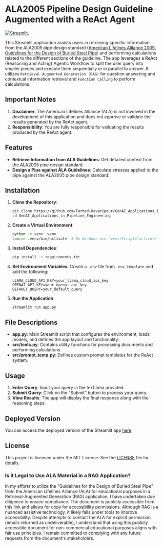 # ALA2005 Pipeline Design Guideline Augmented with a ReAct Agent

[![Streamlit](https://static.streamlit.io/badges/streamlit_badge_black_white.svg)](https://genai-applications-in-pipeline-engineering.streamlit.app/).


This Streamlit application assists users in retrieving specific information from the ALA2005 pipe design standard ([American Lifelines Alliance 2005: Guidelines for the Design of Buried Steel Pipe](https://www.americanlifelinesalliance.com/pdf/Update061305.pdf)) and performing calculations related to the different sections of the guideline. The app leverages a ReAct (Reasoning and Acting) Agentic Workflow to split the user query into smaller pieces and execute them sequentially or in parallel to answer. It utilizes `Retrieval Augmented Generation (RAG)` for question answering and contextual information retrieval and `Function Calling` to perform calculations.

## Important Notes

1. **Disclaimer**: The American Lifelines Alliance (ALA) is not involved in the development of this application and does not approve or validate the results generated by the ReAct agent.
2. **Responsibility**: You are fully responsible for validating the results produced by the ReAct agent.

## Features

- **Retrieve Information from ALA Guidelines**: Get detailed context from the ALA2005 pipe design standard.
- **Design a Pipe against ALA Guidelines**: Calculate stresses applied to the pipe against the ALA2005 pipe design standard.

## Installation

1. **Clone the Repository**:
    ```bash
    git clone https://github.com/Farhad-Davaripour/GenAI_Applications_in_Pipeline_Engineering.git
    cd GenAI_Applications_in_Pipeline_Engineering
    ```

2. **Create a Virtual Environment**:
    ```bash
    python -m venv .venv
    source .venv/bin/activate  # On Windows use `venv\Scripts\activate`
    ```

3. **Install Dependencies**:
    ```bash
    pip install -r requirements.txt
    ```

4. **Set Environment Variables**:
    Create a `.env` file from `.env_template` and add the following:
    ```plaintext
    LLAMA_CLOUD_API_KEY=your_llama_cloud_api_key
    OPENAI_API_KEY=your_openai_api_key
    DEFAULT_QUERY=your_default_query
    ```

5. **Run the Application**:
    ```bash
    streamlit run app.py
    ```

## File Descriptions

- **app.py**: Main Streamlit script that configures the environment, loads models, and defines the app layout and functionality.
- **src/tools.py**: Contains utility functions for processing documents and performing calculations.
- **src/prompt_temp.py**: Defines custom prompt templates for the ReAct system.

## Usage

1. **Enter Query**: Input your query in the text area provided.
2. **Submit Query**: Click on the "Submit" button to process your query.
3. **View Results**: The app will display the final response along with the reasoning steps.

## Deployed Version

You can access the deployed version of the Streamlit app [here](https://genai-applications-in-pipeline-engineering.streamlit.app/).

## License

This project is licensed under the MIT License. See the [LICENSE](LICENSE) file for details.

### Is it Legal to Use ALA Material in a RAG Application?

In my efforts to utilize the "Guidelines for the Design of Buried Steel Pipe" from the American Lifelines Alliance (ALA) for educational purposes in a Retrieval-Augmented Generation (RAG) application, I have undertaken due diligence to ensure compliance. The document is publicly accessible from [this link](https://www.americanlifelinesalliance.com/pdf/Update061305.pdf) and allows for copy for accessibility permissions. Although RAG is a nuanced assistive technology, it likely falls under tools to improve accessibility. Despite attempts to contact the ALA for explicit permission (emails returned as undeliverable), I understand that using this publicly accessible document for non-commercial educational purposes aligns with fair use principles. I remain committed to complying with any future requests from the document's stakeholders.